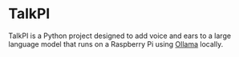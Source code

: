 # TalkPI

TalkPI is a Python project designed to add voice and ears to a large language model that runs on a Raspberry Pi using [Ollama](https://ollama.com/) locally.
